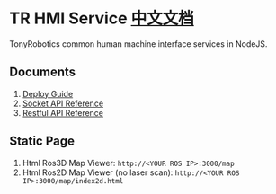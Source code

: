 # TR HMI Service [中文文档](doc/zh_CN/README.md)

TonyRobotics common human machine interface services in NodeJS.

## Documents

1. [Deploy Guide](doc/en/DEPLOY.md)
2. [Socket API Reference](doc/en/SOCKET_API.md)
3. [Restful API Reference](doc/en/RESTFUL_API.md)

## Static Page

1. Html Ros3D Map Viewer: `http://<YOUR ROS IP>:3000/map`
2. Html Ros2D Map Viewer (no laser scan): `http://<YOUR ROS IP>:3000/map/index2d.html`